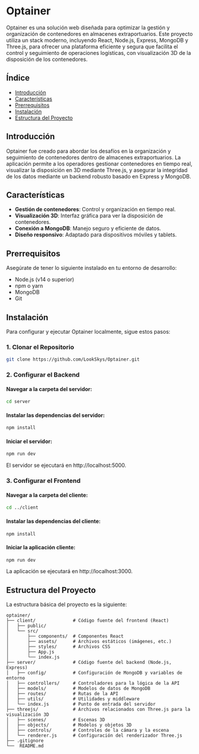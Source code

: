 # Optainer

Optainer es una solución web diseñada para optimizar la gestión y organización de contenedores en almacenes extraportuarios. Este proyecto utiliza un stack moderno, incluyendo React, Node.js, Express, MongoDB y Three.js, para ofrecer una plataforma eficiente y segura que facilita el control y seguimiento de operaciones logísticas, con visualización 3D de la disposición de los contenedores.

## Índice

- [Introducción](#introducción)
- [Características](#características)
- [Prerrequisitos](#prerrequisitos)
- [Instalación](#instalación)
- [Estructura del Proyecto](#estructura-del-proyecto)

## Introducción

Optainer fue creado para abordar los desafíos en la organización y seguimiento de contenedores dentro de almacenes extraportuarios. La aplicación permite a los operadores gestionar contenedores en tiempo real, visualizar la disposición en 3D mediante Three.js, y asegurar la integridad de los datos mediante un backend robusto basado en Express y MongoDB.

## Características

- **Gestión de contenedores**: Control y organización en tiempo real.
- **Visualización 3D**: Interfaz gráfica para ver la disposición de contenedores.
- **Conexión a MongoDB**: Manejo seguro y eficiente de datos.
- **Diseño responsivo**: Adaptado para dispositivos móviles y tablets.

## Prerrequisitos

Asegúrate de tener lo siguiente instalado en tu entorno de desarrollo:

- Node.js (v14 o superior)
- npm o yarn
- MongoDB
- Git

## Instalación

Para configurar y ejecutar Optainer localmente, sigue estos pasos:

### 1. Clonar el Repositorio

```bash
git clone https://github.com/LookSkys/Optainer.git
```

### 2. Configurar el Backend
#### Navegar a la carpeta del servidor:

```bash
cd server
```
#### Instalar las dependencias del servidor:

```bash
npm install
```
#### Iniciar el servidor:

```bash
npm run dev
```
El servidor se ejecutará en http://localhost:5000.

### 3. Configurar el Frontend
#### Navegar a la carpeta del cliente:

```bash
cd ../client
```

#### Instalar las dependencias del cliente:

```bash
npm install
```
#### Iniciar la aplicación cliente:

```bash
npm run dev
```
La aplicación se ejecutará en http://localhost:3000.

## Estructura del Proyecto
La estructura básica del proyecto es la siguiente:
```plaintext
optainer/
├── client/              # Código fuente del frontend (React)
│   ├── public/
│   └── src/
│       ├── components/  # Componentes React
│       ├── assets/      # Archivos estáticos (imágenes, etc.)
│       ├── styles/      # Archivos CSS
│       ├── App.js
│       └── index.js
├── server/              # Código fuente del backend (Node.js, Express)
│   ├── config/          # Configuración de MongoDB y variables de entorno
│   ├── controllers/     # Controladores para la lógica de la API
│   ├── models/          # Modelos de datos de MongoDB
│   ├── routes/          # Rutas de la API
│   ├── utils/           # Utilidades y middleware
│   └── index.js         # Punto de entrada del servidor
├── threejs/             # Archivos relacionados con Three.js para la visualización 3D
│   ├── scenes/          # Escenas 3D
│   ├── objects/         # Modelos y objetos 3D
│   ├── controls/        # Controles de la cámara y la escena
│   └── renderer.js      # Configuración del renderizador Three.js
├── .gitignore
└──  README.md
